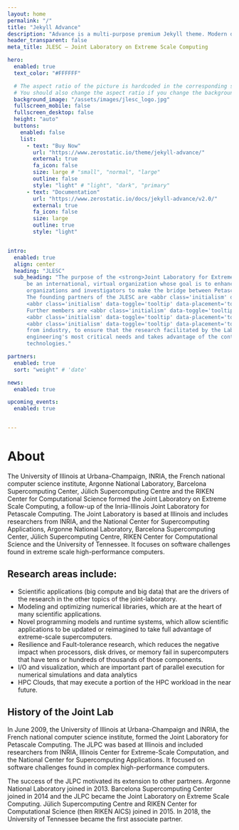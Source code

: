 ```yaml
---
layout: home
permalink: "/"
title: "Jekyll Advance"
description: "Advance is a multi-purpose premium Jekyll theme. Modern design, clean code and highly configurable."
header_transparent: false
meta_title: JLESC — Joint Laboratory on Extreme Scale Computing

hero:
  enabled: true
  text_color: "#FFFFFF"

  # The aspect ratio of the picture is hardcoded in the corresponding scss file.
  # You should also change the aspect ratio if you change the background image!
  background_image: "/assets/images/jlesc_logo.jpg"
  fullscreen_mobile: false
  fullscreen_desktop: false
  height: "auto"
  buttons:
    enabled: false
    list:
      - text: "Buy Now"
        url: "https://www.zerostatic.io/theme/jekyll-advance/"
        external: true
        fa_icon: false
        size: large # "small", "normal", "large"
        outline: false
        style: "light" # "light", "dark", "primary"
      - text: "Documentation"
        url: "https://www.zerostatic.io/docs/jekyll-advance/v2.0/"
        external: true
        fa_icon: false
        size: large
        outline: true
        style: "light"


intro:
  enabled: true
  align: center
  heading: "JLESC"
  sub_heading: "The purpose of the <strong>Joint Laboratory for Extreme Scale Computing (JLESC)</strong> is to
      be an international, virtual organization whose goal is to enhance the ability of member
      organizations and investigators to make the bridge between Petascale and Extreme computing.
      The founding partners of the JLESC are <abbr class='initialism' data-toggle='tooltip' data-placement='top' title='Institut national de recherche en informatique et en automatique'>INRIA</abbr> and
      <abbr class='initialism' data-toggle='tooltip' data-placement='top' title='University of Illinois at Urbana-Champaign'>UIUC</abbr>.
      Further members are <abbr class='initialism' data-toggle='tooltip' data-placement='top' title='Argonne National Laboratory'>ANL</abbr>, <abbr class='initialism' data-toggle='tooltip' data-placement='top' title='Centro Nacional de Supercomputación'>BSC</abbr>,
      <abbr class='initialism' data-toggle='tooltip' data-placement='top' title='Jülich Supercomputing Centre'>JSC</abbr> and <abbr class='initialism' data-toggle='tooltip' data-placement='top' title='RIKEN Center for Computational Science'>R-CCS</abbr>.
      <abbr class='initialism' data-toggle='tooltip' data-placement='top' title='University of Tennessee'>UTK</abbr> is a research member.<br><br>JLESC involves computer scientists, engineers and scientists from other disciplines as well as
      from industry, to ensure that the research facilitated by the Laboratory addresses science and
      engineering's most critical needs and takes advantage of the continuing evolution of computing
      technologies."

partners:
  enabled: true
  sort: "weight" # 'date'

news:
  enabled: true

upcoming_events:
  enabled: true


---
```


# About

The University of Illinois at Urbana-Champaign, INRIA, the French national computer science institute, Argonne National Laboratory, Barcelona Supercomputing Center, Jülich Supercomputing Centre and the RIKEN Center for Computational Science formed the Joint Laboratory on Extreme Scale Computing, a follow-up of the Inria-Illinois Joint Laboratory for Petascale Computing. The Joint Laboratory is based at Illinois and includes researchers from INRIA, and the National Center for Supercomputing Applications, Argonne National Laboratory, Barcelona Supercomputing Center, Jülich Supercomputing Centre, RIKEN Center for Computational Science and the University of Tennessee. It focuses on software challenges found in extreme scale high-performance computers.

## Research areas include:

* Scientific applications (big compute and big data) that are the drivers of the research in the other topics of the joint-laboratory.
* Modeling and optimizing numerical libraries, which are at the heart of many scientific applications.
* Novel programming models and runtime systems, which allow scientific applications to be updated or reimagined
to take full advantage of extreme-scale supercomputers.
* Resilience and Fault-tolerance research, which reduces the negative impact when processors,
disk drives, or memory fail in supercomputers that have tens or hundreds of thousands of those components.
* I/O and visualization, which are important part of parallel execution for numerical simulations and data analytics
* HPC Clouds, that may execute a portion of the HPC workload in the near future.

## History of the Joint Lab

In June 2009, the University of Illinois at Urbana-Champaign and INRIA, the French national computer science institute, formed the Joint Laboratory for Petascale Computing. The JLPC was based at Illinois and included researchers from INRIA, Illinois Center for Extreme-Scale Computation, and the National Center for Supercomputing Applications. It focused on software challenges found in complex high-performance computers.

The success of the JLPC motivated its extension to other partners. Argonne National Laboratory joined in 2013. Barcelona Supercomputing Center joined in 2014 and the JLPC became the Joint Laboratory on Extreme Scale Computing. Jülich Supercomputing Centre and RIKEN Center for Computational Science (then RIKEN AICS) joined in 2015. In 2018, the University of Tennessee became the first associate partner.
